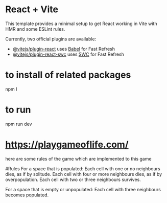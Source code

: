# React + Vite

This template provides a minimal setup to get React working in Vite with HMR and some ESLint rules.

Currently, two official plugins are available:

- [@vitejs/plugin-react](https://github.com/vitejs/vite-plugin-react/blob/main/packages/plugin-react/README.md) uses [Babel](https://babeljs.io/) for Fast Refresh
- [@vitejs/plugin-react-swc](https://github.com/vitejs/vite-plugin-react-swc) uses [SWC](https://swc.rs/) for Fast Refresh



# to install of related packages
npm I

# to run 
npm run dev

# https://playgameoflife.com/
here are some rules of the game which are implemented to this game

#Rules
For a space that is populated:
Each cell with one or no neighbours dies, as if by solitude.
Each cell with four or more neighbours dies, as if by overpopulation.
Each cell with two or three neighbours survives.

For a space that is empty or unpopulated:
Each cell with three neighbours becomes populated.


